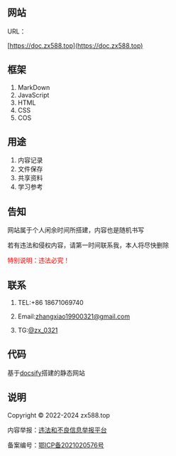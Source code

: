 ## 网站

URL：

[https://doc.zx588.top](https://doc.zx588.top)

## 框架

1. MarkDown
2. JavaScript 
3. HTML
4. CSS 
5. COS

## 用途

1. 内容记录
2. 文件保存
3. 共享资料
4. 学习参考

## 告知

网站属于个人闲余时间所搭建，内容也是随机书写

若有违法和侵权内容，请第一时间联系我，本人将尽快删除

<p style="color:red">特别说明：违法必究！</p>

## 联系

1. TEL:+86 18671069740

2. Email:zhangxiao19900321@gmail.com

3. TG:[@zx_0321](https://t.me/zx_0321)

## 代码

基于[docsify](https://docsify.js.org/#/)搭建的静态网站

## 说明

Copyright © 2022-2024 zx588.top

内容举报：[违法和不良信息举报平台](https://www.12377.cn/)

备案编号：[鄂ICP备2021020576号](https://beian.miit.gov.cn/)